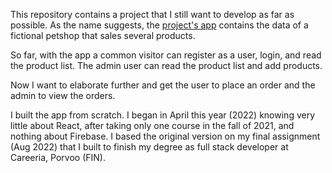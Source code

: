 This repository contains a project that I still want to develop as far as possible. As the name suggests, the [project's app](https://petshop-beta-testing.web.app/) contains the data of a fictional petshop that sales several products.

So far, with the app a common visitor can register as a user, login, and read the product list. The admin user can read the product list and add products.

Now I want to elaborate further and get the user to place an order and the admin to view the orders.

I built the app from scratch. I began in April this year (2022) knowing very little about React, after taking only one course in the fall of 2021, and nothing about Firebase. I based the original version on my final assignment (Aug 2022) that I built to finish my degree as full stack developer at Careeria, Porvoo (FIN).